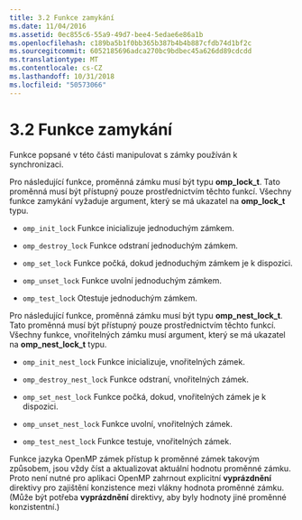 ```yaml
---
title: 3.2 Funkce zamykání
ms.date: 11/04/2016
ms.assetid: 0ec855c6-55a9-49d7-bee4-5edae6e86a1b
ms.openlocfilehash: c189ba5b1f0bb365b387b4b4b887cfdb74d1bf2c
ms.sourcegitcommit: 6052185696adca270bc9bdbec45a626dd89cdcdd
ms.translationtype: MT
ms.contentlocale: cs-CZ
ms.lasthandoff: 10/31/2018
ms.locfileid: "50573066"
---
```

# <a name="32-lock-functions"></a>3.2 Funkce zamykání

Funkce popsané v této části manipulovat s zámky používán k synchronizaci.

Pro následující funkce, proměnná zámku musí být typu **omp_lock_t**. Tato proměnná musí být přístupný pouze prostřednictvím těchto funkcí. Všechny funkce zamykání vyžaduje argument, který se má ukazatel na **omp_lock_t** typu.

- `omp_init_lock` Funkce inicializuje jednoduchým zámkem.

- `omp_destroy_lock` Funkce odstraní jednoduchým zámkem.

- `omp_set_lock` Funkce počká, dokud jednoduchým zámkem je k dispozici.

- `omp_unset_lock` Funkce uvolní jednoduchým zámkem.

- `omp_test_lock` Otestuje jednoduchým zámkem.

Pro následující funkce, proměnná zámku musí být typu **omp_nest_lock_t**.  Tato proměnná musí být přístupný pouze prostřednictvím těchto funkcí. Všechny funkce, vnořitelných zámku musí argument, který se má ukazatel na **omp_nest_lock_t** typu.

- `omp_init_nest_lock` Funkce inicializuje, vnořitelných zámek.

- `omp_destroy_nest_lock` Funkce odstraní, vnořitelných zámek.

- `omp_set_nest_lock` Funkce počká, dokud, vnořitelných zámek je k dispozici.

- `omp_unset_nest_lock` Funkce uvolní, vnořitelných zámek.

- `omp_test_nest_lock` Funkce testuje, vnořitelných zámek.

Funkce jazyka OpenMP zámek přístup k proměnné zámek takovým způsobem, jsou vždy číst a aktualizovat aktuální hodnotu proměnné zámku. Proto není nutné pro aplikaci OpenMP zahrnout explicitní **vyprázdnění** direktivy pro zajištění konzistence mezi vlákny hodnota proměnné zámku. (Může být potřeba **vyprázdnění** direktivy, aby byly hodnoty jiné proměnné konzistentní.)